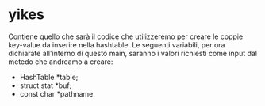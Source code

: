 # yikes
Contiene quello che sarà il codice che utilizzeremo per creare le coppie key-value da inserire nella hashtable.
Le seguenti variabili, per ora dichiarate all'interno di questo main, saranno i valori richiesti come input dal metedo che andreamo a creare:
* HashTable *table;
* struct stat *buf;
* const char *pathname.
